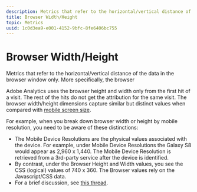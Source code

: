 ```yaml
---
description: Metrics that refer to the horizontal/vertical distance of the data in the browser window only. More specifically, the browser
title: Browser Width/Height
topic: Metrics
uuid: 1c0d3ea9-e001-4152-9bfc-8fe6406bc755
---
```


# Browser Width/Height

Metrics that refer to the horizontal/vertical distance of the data in the browser window only. More specifically, the browser

Adobe Analytics uses the browser height and width only from the first hit of a visit. The rest of the hits do not get the attribution for the same visit.
The browser width/height dimensions capture similar but distinct values when compared with [mobile screen size](/help/components/c-variables/dimensionslist/reports-mobile.md#topic_D306EA4558194488AC47A45B9C570150).

For example, when you break down browser width or height by mobile resolution, you need to be aware of these distinctions:

* The Mobile Device Resolutions are the physical values associated with the device. For example, under Mobile Device Resolutions the Galaxy S8 would appear as 2,960 x 1,440. The Mobile Device Resolution is retrieved from a 3rd-party service after the device is identified.
* By contrast, under the Browser Height and Width values, you see the CSS (logical) values of 740 x 360. The Browser values rely on the Javascript/CSS data.
* For a brief discussion, see [this thread](https://stackoverflow.com/questions/8785643/what-exactly-is-device-pixel-ratio).

